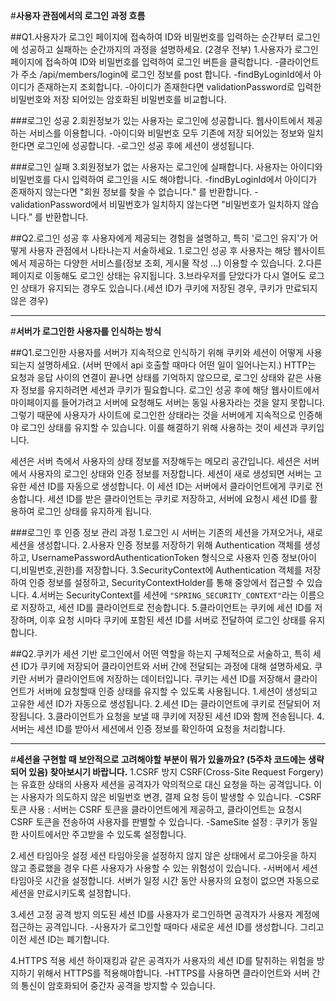 #**사용자 관점에서의 로그인 과정 흐름**

##Q1.사용자가 로그인 페이지에 접속하여 ID와 비밀번호를 입력하는 순간부터 로그인에 성공하고 실패하는 순간까지의 과정을 설명하세요. (2경우 전부)
1.사용자가 로그인 페이지에 접속하여 ID와 비밀번호를 입력하여 로그인 버튼을 클릭합니다.
-클라이언트가 주소 /api/members/login에 로그인 정보를 post 합니다.
-findByLoginId에서 아이디가 존재하는지 조회합니다.
-아이디가 존재한다면 validationPassword로 입력한 비밀번호와 저장 되어있는 암호화된 비밀번호를 비교합니다.

###로그인 성공
2.회원정보가 있는 사용자는 로그인에 성공합니다. 웹사이트에서 제공하는 서비스를 이용합니다.
-아이디와 비밀번호 모두 기존에 저장 되어있는 정보와 일치한다면 로그인에 성공합니다.
-로그인 성공 후에 세션이 생성됩니다.

###로그인 실패
3.회원정보가 없는 사용자는 로그인에 실패합니다. 사용자는 아이디와 비밀번호를 다시 입력하여 로그인을 시도 해야합니다.
-findByLoginId에서 아이디가 존재하지 않는다면 "회원 정보를 찾을 수 없습니다." 를 반환합니다.
-validationPassword에서 비밀번호가 일치하지 않는다면 "비밀번호가 일치하지 않습니다." 를 반환합니다.

##Q2.로그인 성공 후 사용자에게 제공되는 경험을 설명하고, 특히 '로그인 유지'가 어떻게 사용자 관점에서 나타나는지 서술하세요.
1.로그인 성공 후 사용자는 해당 웹사이트에서 제공하는 다양한 서비스를(정보 조회, 게시물 작성 ...) 이용할 수 있습니다.
2.다른 페이지로 이동해도 로그인 상태는 유지됩니다.
3.브라우저를 닫았다가 다시 열어도 로그인 상태가 유지되는 경우도 있습니다.(세션 ID가 쿠키에 저장된 경우, 쿠키가 만료되지 않은 경우)

---

#**서버가 로그인한 사용자를 인식하는 방식**

##Q1.로그인한 사용자를 서버가 지속적으로 인식하기 위해 쿠키와 세션이 어떻게 사용되는지 설명하세요. (서버 딴에서 api 호출할 때마다 어떤 일이 일어나는지.)
HTTP는 요청과 응답 사이의 연결이 끝나면 상태를 기억하지 않으므로, 로그인 상태와 같은 사용자 정보를 유지하려면 세션과 쿠키가 필요합니다.
로그인 성공 후에 해당 웹사이트에서 마이페이지를 들어가려고 서버에 요청해도 서버는 동일 사용자라는 것을 알지 못합니다.
그렇기 때문에 사용자가 사이트에 로그인한 상태라는 것을 서버에게 지속적으로 인증해야 로그인 상태를 유지할 수 있습니다.
이를 해결하기 위해 사용하는 것이 세션과 쿠키입니다.

세션은 서버 측에서 사용자의 상태 정보를 저장해두는 메모리 공간입니다. 세션은 서버에서 사용자의 로그인 상태와 인증 정보를 저장합니다.
세션이 새로 생성되면 서버는 고유한 세션 ID를 자동으로 생성합니다. 이 세션 ID는 서버에서 클라이언트에게 쿠키로 전송합니다.
세션 ID를 받은 클라이언트는 쿠키로 저장하고, 서버에 요청시 세션 ID를 활용하여 로그인 상태를 유지하게 됩니다.

###로그인 후 인증 정보 관리 과정
1.로그인 시 서버는 기존의 세션을 가져오거나, 새로 세션을 생성합니다.
2.사용자 인증 정보를 저장하기 위해 Authentication 객체를 생성하고, UsernamePasswordAuthenticationToken 형식으로 사용자 인증 정보(아이디,비밀번호,권한)를 저장합니다.
3.SecurityContext에 Authentication 객체를 저장하여 인증 정보를 설정하고, SecurityContextHolder를 통해 중앙에서 접근할 수 있습니다.
4.서버는 SecurityContext를 세션에 `"SPRING_SECURITY_CONTEXT"`라는 이름으로 저장하고, 세션 ID를 클라이언트로 전송합니다.
5.클라이언트는 쿠키에 세션 ID를 저장하며, 이후 요청 시마다 쿠키에 포함된 세션 ID를 서버로 전달하여 로그인 상태를 유지합니다.


##Q2.쿠키가 세션 기반 로그인에서 어떤 역할을 하는지 구체적으로 서술하고, 특히 세션 ID가 쿠키에 저장되어 클라이언트와 서버 간에 전달되는 과정에 대해 설명하세요.
쿠키란 서버가 클라이언트에 저장하는 데이터입니다. 쿠키는 세션 ID를 저장해서 클라이언트가 서버에 요청할때 인증 상태를 유지할 수 있도록 사용됩니다.
1.세션이 생성되고 고유한 세션 ID가 자동으로 생성됩니다.
2.세션 ID는 클라이언트에 쿠키로 전달되어 저장됩니다.
3.클라이언트가 요청을 보낼 때 쿠키에 저장된 세션 ID와 함께 전송됩니다.
4.서버는 세션 ID를 받아서 세션에서 인증 정보를 확인하여 요청을 처리합니다.

---

#**세션을 구현할 때 보안적으로 고려해야할 부분이 뭐가 있을까요? (5주차 코드에는 생략되어 있음) 찾아보시기 바랍니다.**
1.CSRF 방지
CSRF(Cross-Site Request Forgery)는 유효한 상태의 사용자 세션을 공격자가 악의적으로 대신 요청을 하는 공격입니다.
이는 사용자가 의도하지 않은 비밀번호 변경, 결제 요청 등이 발생할 수 있습니다.
-CSRF 토큰 사용 : 서버는 CSRF 토큰을 클라이언트에게 제공하고, 클라이언트는 요청시 CSRF 토큰을 전송하여 사용자를 판별할 수 있습니다.
-SameSite 설정 : 쿠키가 동일한 사이트에서만 주고받을 수 있도록 설정합니다.

2.세션 타임아웃 설정
세션 타임아웃을 설정하지 않지 않은 상태에서 로그아웃을 하지 않고 종료했을 경우 다른 사용자가 사용할 수 있는 위험성이 있습니다.
-서버에서 세션 타임아웃 시간을 설정합니다. 서버가 일정 시간 동안 사용자의 요청이 없으면 자동으로 세션을 만료시키도록 설정합니다.

3.세션 고정 공격 방지
의도된 세션 ID를 사용자가 로그인하면 공격자가 사용자 계정에 접근하는 공격입니다.
-사용자가 로그인할 때마다 새로운 세션 ID를 생성합니다. 그리고 이전 세션 ID는 폐기합니다.

4.HTTPS 적용
세션 하이재킹과 같은 공격자가 사용자의 세션 ID를 탈취하는 위험을 방지하기 위해서 HTTPS를 적용해야합니다.
-HTTPS를 사용하면 클라이언트와 서버 간의 통신이 암호화되어 중간자 공격을 방지할 수 있습니다.
